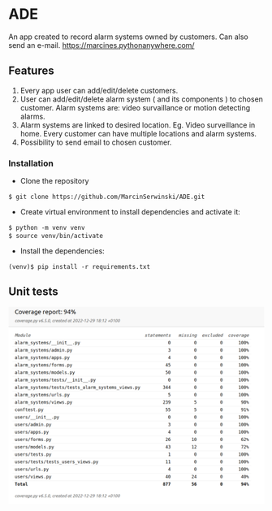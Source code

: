 # ADE
An app created to record alarm systems owned by customers. Can also send an e-mail.
https://marcines.pythonanywhere.com/

## Features

1. Every app user can add/edit/delete customers.
2. User can add/edit/delete alarm system ( and its components ) to chosen customer. Alarm systems are: video survaillance or motion detecting alarms.
2. Alarm systems are linked to desired location. Eg. Video surveillance in home. Every customer can have multiple locations and alarm systems.
4. Possibility to send email to chosen customer.

### Installation
* Clone the repository 
```
$ git clone https://github.com/MarcinSerwinski/ADE.git
```
* Create virtual environment to install dependencies and activate it:
```
$ python -m venv venv
$ source venv/bin/activate
```
* Install the dependencies:
```
(venv)$ pip install -r requirements.txt
```

## Unit tests
![Coverage](static/images/readme/coverage.png)